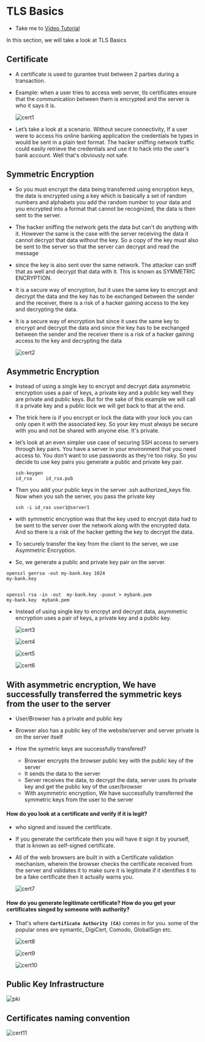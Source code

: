 # TLS Basics
  - Take me to [Video Tutorial](https://kodekloud.com/courses/539883/lectures/9808254)
  
In this section, we will take a look at TLS Basics

## Certificate
- A certificate is used to gurantee trust between 2 parties during a transaction.
- Example: when a user tries to access web server, tls certificates ensure that the communication between them is encrypted and the server is who it says it is.

  ![cert1](../../images/cert1.PNG)

- Let’s take a look at a scenario. Without secure connectivity, If a user were to access his online banking application the credentials he types in would be sent in
 a plain text format. The hacker sniffing network traffic could easily retrieve the credentials and use it to hack into the user's bank account. Well that's obviously not safe.
  
## Symmetric Encryption

- So you must encrypt the data being transferred using encryption keys, the data is encrypted using a key which is basically a set of random numbers and alphabets you add the random number to your data and you encrypted into a format that cannot be recognized, the data is then sent to the server.

- The hacker sniffing the network gets the data but can't do anything with it. However the same is the case with the server receiving the data it cannot decrypt that data without the key. So a copy of the key must also be sent to the server so that the server can decrypt and read the message

- since the key is also sent over the same network. The attacker can sniff that as well and decrypt that data with it. This is known as SYMMETRIC ENCRYPTION. 

- It is a secure way of encryption, but it uses the same key to encrypt and decrypt the data and the key has to be exchanged between the sender and the receiver, there is a risk of a hacker gaining access to the key and decrypting the data.

- It is a secure way of encryption but since it uses the same key to encrypt and decrypt the data and since the key has to be exchanged between the sender and the receiver there is a risk of a hacker gaining access to the key and decrypting the data 

  ![cert2](../../images/cert2.PNG)
  
## Asymmetric Encryption

- Instead of using a single key to encrypt and decrypt data asymmetric encryption uses a pair of keys, a private key and a public key well they are private and public keys. But for the sake of this example we will call it a private key and a public lock we will get back to that at the end.

- The trick here is if you encrypt or lock the data with your lock you can only open it with the associated key. So your key must always be secure with you and not be shared with anyone else. It's private.

- let’s look at an even simpler use case of securing SSH access to servers through key pairs. You have a server in your environment that you need access to. You don't want to use passwords as they're too risky. So you decide to use key pairs you generate a public and private key pair.
  ```
  ssh-keygen 
  id_rsa     id_rsa.pub
  ```

- Then you add your public keys in the server .ssh authorized_keys file.  Now when you ssh the server, you pass the private key 
  ```
  ssh -i id_ras user1@server1
  ```
  
 - with symmetric encryption was that the key used to encrypt data had to be sent to the server over the network along with the encrypted data. And so there is a risk of the hacker getting the key to decrypt the data.
 
 - To securely transfer the key from the client to the server, we use Asymmetric Encryption.
 
 - So, we generate a public and private key pair on the server.
 ```
 openssl genrsa -out my-bank.key 1024
 my-bank.key
 
 
 openssl rsa -in -out  my-bank.key -puout > mybank.pem
 my-bank.key  mybank.pem
 ```

- Instead of using single key to encrpyt and decrypt data, asymmetric encryption uses a pair of keys, a private key and a public key.

  ![cert3](../../images/cert3.PNG)
  
  ![cert4](../../images/cert4.PNG)
  
  ![cert5](../../images/cert5.PNG)
  
  ![cert6](../../images/cert6.PNG)
  

## With asymmetric encryption, We have successfully transferred the symmetric keys from the user to the server
  
  - User/Browser has a private and public key
  - Browser also has a public key of the website/server and server private is on the server itself

  - How the symetric keys are successfully transfered?
    - Browser encrypts the browser public key with the public key of the server
    - It sends the data to the server 
    - Server receives the data, to decrypt the data, server uses its private key and get the public key of the user/browser
    -  With asymmetric encryption, We have successfully transferred the symmetric keys from the user to the server

#### How do you look at a certificate and verify if it is legit?
- who signed and issued the certificate.
- If you generate the certificate then you will have it sign it by yourself, that is known as self-signed certificate.
- All of the web browsers are built in with a Certificate validation mechanism, wherein the browser checks the certificate received from the server and validates it to make sure it is legitimate if it identifies it to be a fake certificate then it actually warns you.

  ![cert7](../../images/cert7.PNG)
  
#### How do you generate legitimate certificate? How do you get your certificates singed by someone with authority?
- That's where **`Certificate Authority (CA)`** comes in for you. some of the popular ones are symantic, DigiCert, Comodo, GlobalSign etc.

  ![cert8](../../images/cert8.PNG)
  
  ![cert9](../../images/cert9.PNG)
  
  ![cert10](../../images/cert10.PNG)
  
## Public Key Infrastructure
   
   ![pki](../../images/pki.PNG)
   
## Certificates naming convention

  ![cert11](../../images/cert11.PNG)
  
  

  
   

  
  
  

  
  
  
  
  
  

  
  
